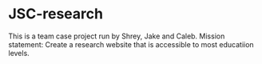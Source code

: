 # JSC-research
This is a team case project run by Shrey, Jake and Caleb. 
Mission statement: Create a research website that is accessible to most educatiion levels.
